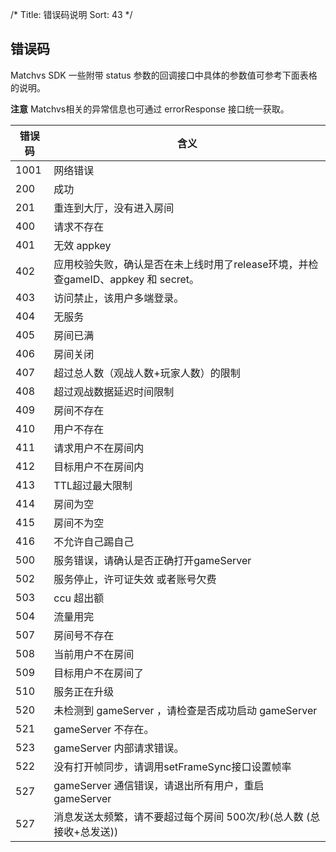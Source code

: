 
/*
Title: 错误码说明
Sort: 43
*/

## 错误码 

Matchvs SDK 一些附带 status 参数的回调接口中具体的参数值可参考下面表格的说明。


**注意** Matchvs相关的异常信息也可通过 errorResponse 接口统一获取。

| 错误码 | 含义                                                         |
| ------ | ------------------------------------------------------------ |
| 1001   | 网络错误                                                     |
| 200    | 成功                                                         |
| 201    | 重连到大厅，没有进入房间                                     |
| 400    | 请求不存在                                                   |
| 401    | 无效 appkey                                                  |
| 402    | 应用校验失败，确认是否在未上线时用了release环境，并检查gameID、appkey 和 secret。|
| 403    | 访问禁止，该用户多端登录。                                   |
| 404    | 无服务                                                       |
| 405    | 房间已满                                                     |
| 406    | 房间关闭                                                     |
| 407    | 超过总人数（观战人数+玩家人数）的限制                        |
| 408    | 超过观战数据延迟时间限制                                     |
| 409    | 房间不存在                                                   |
| 410    | 用户不存在                                                  |
| 411    | 请求用户不在房间内                                           |
| 412    | 目标用户不在房间内                                           |
| 413    | TTL超过最大限制                                              |
| 414    | 房间为空                                                     |
| 415    | 房间不为空                                                   |
| 416    | 不允许自己踢自己                                             |
| 500    | 服务错误，请确认是否正确打开gameServer                       |
| 502    | 服务停止，许可证失效 或者账号欠费                            |
| 503    | ccu 超出额                                                   |
| 504    | 流量用完                                                     |
| 507    | 房间号不存在                                  |
| 508    | 当前用户不在房间                               |
| 509    | 目标用户不在房间了                               |
| 510    | 服务正在升级                               |
| 520    | 未检测到 gameServer ，请检查是否成功启动 gameServer                            |
| 521    | gameServer 不存在。                                          |
| 523    | gameServer 内部请求错误。                                |
| 522    | 没有打开帧同步，请调用setFrameSync接口设置帧率               |
| 527    | gameServer 通信错误，请退出所有用户，重启gameServer |
| 527    | 消息发送太频繁，请不要超过每个房间 500次/秒(总人数 (总接收+总发送)) |

